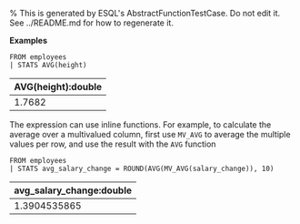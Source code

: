 % This is generated by ESQL's AbstractFunctionTestCase. Do not edit it. See ../README.md for how to regenerate it.

**Examples**

```esql
FROM employees
| STATS AVG(height)
```

| AVG(height):double |
| --- |
| 1.7682 |

The expression can use inline functions. For example, to calculate the average over a multivalued column, first use `MV_AVG` to average the multiple values per row, and use the result with the `AVG` function

```esql
FROM employees
| STATS avg_salary_change = ROUND(AVG(MV_AVG(salary_change)), 10)
```

| avg_salary_change:double |
| --- |
| 1.3904535865 |


